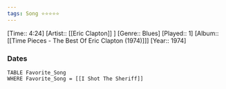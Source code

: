 ```yaml
---
tags: Song ⭐⭐⭐⭐⭐ 
---
```

[Time:: 4:24]
[Artist:: [[Eric Clapton]] ]
[Genre:: Blues]
[Played:: 1]
[Album:: [[Time Pieces - The Best Of Eric Clapton (1974)]]]
[Year:: 1974]
### Dates
````dataview
TABLE Favorite_Song
WHERE Favorite_Song = [[I Shot The Sheriff]]
````
